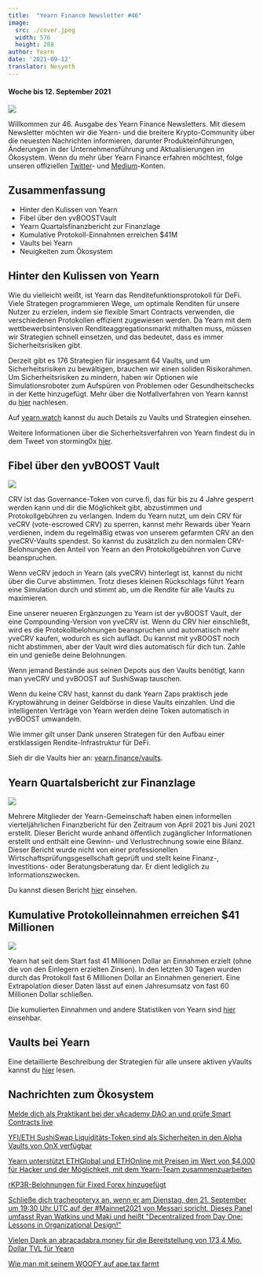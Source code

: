 ```yaml
---
title:  "Yearn Finance Newsletter #46"
image:
  src: ./cover.jpeg
  width: 576
  height: 288
author: Yearn
date: '2021-09-12'
translator: Nesyeth
---
```


#### Woche bis 12. September 2021


![](/_posts/_newsletters/Yearn-Finance-Newsletter-46/cover.jpeg?w=880&h=440)

Willkommen zur 46. Ausgabe des Yearn Finance Newsletters. Mit diesem Newsletter möchten wir die Yearn- und die breitere Krypto-Community über die neuesten Nachrichten informieren, darunter Produkteinführungen, Änderungen in der Unternehmensführung und Aktualisierungen im Ökosystem. Wenn du mehr über Yearn Finance erfahren möchtest, folge unseren offiziellen [Twitter](https://twitter.com/iearnfinance)- und [Medium](https://medium.com/iearn)-Konten.

## **Zusammenfassung**

- Hinter den Kulissen von Yearn
- Fibel über den yvBOOSTVault
- Yearn Quartalsfinanzbericht zur Finanzlage
- Kumulative Protokoll-Einnahmen erreichen $41M  
- Vaults bei Yearn  
- Neuigkeiten zum Ökosystem
    

## **Hinter den Kulissen von Yearn**

Wie du vielleicht weißt, ist Yearn das Renditefunktionsprotokoll für DeFi. Viele Strategen programmieren Wege, um optimale Renditen für unsere Nutzer zu erzielen, indem sie flexible Smart Contracts verwenden, die verschiedenen Protokollen effizient zugewiesen werden. Da Yearn mit dem wettbewerbsintensiven Renditeaggregationsmarkt mithalten muss, müssen wir Strategien schnell einsetzen, und das bedeutet, dass es immer Sicherheitsrisiken gibt.

Derzeit gibt es 176 Strategien für insgesamt 64 Vaults, und um Sicherheitsrisiken zu bewältigen, brauchen wir einen soliden Risikorahmen. Um Sicherheitsrisiken zu mindern, haben wir Optionen wie Simulationsroboter zum Aufspüren von Problemen oder Gesundheitschecks in der Kette hinzugefügt. Mehr über die Notfallverfahren von Yearn kannst du [hier](https://github.com/yearn/yearn-devdocs/blob/master/docs/developers/v2/EMERGENCY.md) nachlesen.

Auf [yearn.watch](https://yearn.watch/) kannst du auch Details zu Vaults und Strategien einsehen.

Weitere Informationen über die Sicherheitsverfahren von Yearn findest du in dem Tweet von storming0x [hier](https://twitter.com/storming0x/status/1436851219864059906).

## **Fibel über den yvBOOST Vault**

![](/_posts/_newsletters/Yearn-Finance-Newsletter-46/image2.jpg?w=1456&h=753)

CRV ist das Governance-Token von curve.fi, das für bis zu 4 Jahre gesperrt werden kann und dir die Möglichkeit gibt, abzustimmen und Protokollgebühren zu verlangen. Indem du Yearn nutzt, um dein CRV für veCRV (vote-escrowed CRV) zu sperren, kannst mehr Rewards über Yearn verdienen, indem du regelmäßig etwas von unserem gefarmten CRV an den yveCRV-Vaults spendest. So kannst du zusätzlich zu den normalen CRV-Belohnungen den Anteil von Yearn an den Protokollgebühren von Curve beanspruchen.

Wenn veCRV jedoch in Yearn (als yveCRV) hinterlegt ist, kannst du nicht über die Curve abstimmen. Trotz dieses kleinen Rückschlags führt Yearn eine Simulation durch und stimmt ab, um die Rendite für alle Vaults zu maximieren.

Eine unserer neueren Ergänzungen zu Yearn ist der yvBOOST Vault, der eine Compounding-Version von yveCRV ist. Wenn du CRV hier einschließt, wird es die Protokollbelohnungen beanspruchen und automatisch mehr yveCRV kaufen, wodurch es sich auflädt. Du kannst mit yvBOOST noch nicht abstimmen, aber der Vault wird dies automatisch für dich tun. Zahle ein und genieße deine Belohnungen.

Wenn jemand Bestände aus seinen Depots aus den Vaults benötigt, kann man yveCRV und yvBOOST auf SushiSwap tauschen.

Wenn du keine CRV hast, kannst du dank Yearn Zaps praktisch jede Kryptowährung in deiner Geldbörse in diese Vaults einzahlen. Und die intelligenten Verträge von Yearn werden deine Token automatisch in yvBOOST umwandeln.

Wie immer gilt unser Dank unseren Strategen für den Aufbau einer erstklassigen Rendite-Infrastruktur für DeFi.

Sieh dir die Vaults hier an: [yearn.finance/vaults](https://yearn.finance/vaults).

## **Yearn Quartalsbericht zur Finanzlage**

![](/_posts/_newsletters/Yearn-Finance-Newsletter-46/image3.jpg?w=1276&h=429)

Mehrere Mitglieder der Yearn-Gemeinschaft haben einen informellen vierteljährlichen Finanzbericht für den Zeitraum von April 2021 bis Juni 2021 erstellt. Dieser Bericht wurde anhand öffentlich zugänglicher Informationen erstellt und enthält eine Gewinn- und Verlustrechnung sowie eine Bilanz. Dieser Bericht wurde nicht von einer professionellen Wirtschaftsprüfungsgesellschaft geprüft und stellt keine Finanz-, Investitions- oder Beratungsberatung dar. Er dient lediglich zu Informationszwecken.

Du kannst diesen Bericht [hier](https://github.com/yearn/yearn-pm/blob/master/financials/reports/2021Q2-yearn-quarterly-report.pdf) einsehen.

## **Kumulative Protokolleinnahmen erreichen $41 Millionen**

![](/_posts/_newsletters/Yearn-Finance-Newsletter-46/image4.jpg?w=1456&h=828)

Yearn hat seit dem Start fast 41 Millionen Dollar an Einnahmen erzielt (ohne die von den Einlegern erzielten Zinsen). In den letzten 30 Tagen wurden durch das Protokoll fast 6 Millionen Dollar an Einnahmen generiert. Eine Extrapolation dieser Daten lässt auf einen Jahresumsatz von fast 60 Millionen Dollar schließen.

Die kumulierten Einnahmen und andere Statistiken von Yearn sind [hier](https://www.yfistats.com/) einsehbar.

## **Vaults bei Yearn**

Eine detaillierte Beschreibung der Strategien für alle unsere aktiven yVaults kannst du [hier](https://medium.com/yearn-state-of-the-vaults/the-vaults-at-yearn-9237905ffed3) lesen.

## **Nachrichten zum Ökosystem**

[Melde dich als Praktikant bei der yAcademy DAO an und prüfe Smart Contracts live](https://twitter.com/yAcademyDAO/status/1435866622556659717)

[YFI/ETH SushiSwap Liquiditäts-Token sind als Sicherheiten in den Alpha Vaults von OnX verfügbar](https://twitter.com/OnXFinance/status/1435229990681972741)

[Yearn unterstützt ETHGlobal und ETHOnline mit Preisen im Wert von $4.000 für Hacker und der Möglichkeit, mit dem Yearn-Team zusammenzuarbeiten](https://twitter.com/iearnfinance/status/1436302183545196546)

[rKP3R-Belohnungen für Fixed Forex hinzugefügt](https://twitter.com/thekeep3r/status/1437402914474037256)

[Schließe dich tracheopteryx an, wenn er am Dienstag, den 21. September um 19:30 Uhr UTC auf der #Mainnet2021 von Messari spricht. Dieses Panel umfasst Ryan Watkins und Maki und heißt "Decentralized from Day One: Lessons in Organizational Design!"](https://twitter.com/tracheopteryx/status/1436257062971977729)

[Vielen Dank an abracadabra.money für die Bereitstellung von 173,4 Mio. Dollar TVL für Yearn](https://twitter.com/danielesesta/status/1437372628054982663?s=20)

[Wie man mit seinem WOOFY auf ape.tax farmt](https://twitter.com/ape_tax/status/1436908119817211913?s=20)
